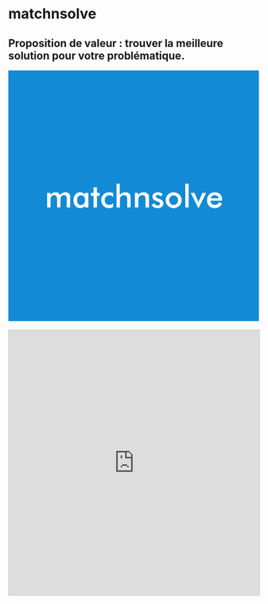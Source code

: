 # matchnsolve
## Proposition de valeur : trouver la meilleure solution pour votre problématique.

![alt text](https://github.com/benjaminmerchin/matchnsolve/blob/master/matchnsolve-logo.png "Logo Title Text 1")

<iframe class="airtable-embed" src="https://airtable.com/embed/shrO1mFYnVvCvtQ2V?backgroundColor=yellow&viewControls=on" frameborder="0" onmousewheel="" width="100%" height="533" style="background: transparent; border: 1px solid #ccc;"></iframe>

